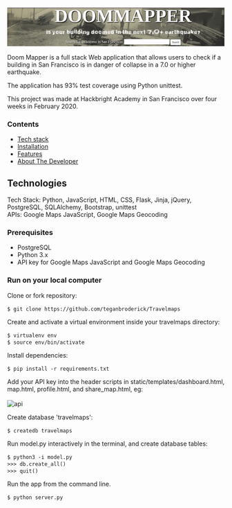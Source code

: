 ![Doom Logo](/static/img/Doom_logo.gif)

Doom Mapper is a full stack Web application that allows users to check if a building in San Francisco is in danger of collapse in a 7.0 or higher earthquake.

The application has 93% test coverage using Python unittest.

This project was made at Hackbright Academy in San Francisco over four weeks in February 2020.

### Contents

* [Tech stack](#techstack)
* [Installation](#installation)
* [Features](#features)
* [About The Developer](#aboutme)

## <a name="techstack"></a>Technologies

Tech Stack: Python, JavaScript, HTML, CSS, Flask, Jinja, jQuery, PostgreSQL, SQLAlchemy, Bootstrap, unittest <br>
APIs: Google Maps JavaScript, Google Maps Geocoding

### Prerequisites

- PostgreSQL
- Python 3.x
- API key for Google Maps JavaScript and Google Maps Geocoding

### Run on your local computer

Clone or fork repository:
```
$ git clone https://github.com/teganbroderick/Travelmaps
```
Create and activate a virtual environment inside your travelmaps directory:
```
$ virtualenv env
$ source env/bin/activate
```
Install dependencies:
```
$ pip install -r requirements.txt
```
Add your API key into the header scripts in static/templates/dashboard.html, map.html, profile.html, and share_map.html, eg:
<br><br>
![api](https://raw.githubusercontent.com/teganbroderick/Travelmaps/master/static/img/YOUR_API_KEY.png)

Create database 'travelmaps':
```
$ createdb travelmaps
```
Run model.py interactively in the terminal, and create database tables:
```
$ python3 -i model.py
>>> db.create_all()
>>> quit()
```
Run the app from the command line.
```
$ python server.py
```